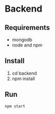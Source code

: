# Backend


## Requirements

- mongodb
- node and npm

## Install

1. cd backend
2. npm install


## Run

```
npm start
```
